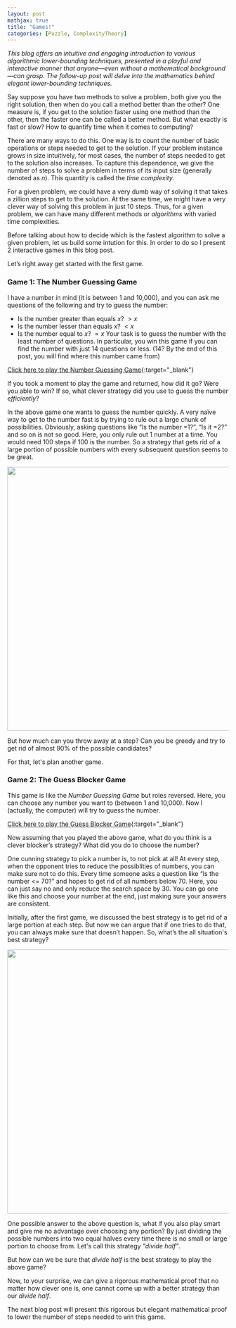 ```yaml
---
layout: post
mathjax: true
title: "Games!"
categories: [Puzzle, ComplexityTheory]
---
```


*This blog offers an intuitive and engaging introduction to various algorithmic lower-bounding techniques, presented in a playful and interactive manner that anyone—even without a mathematical background—can grasp. The follow-up post will delve into the mathematics behind elegant lower-bounding techniques.*

Say suppose you have two methods to solve a problem, both give you the right solution, then when do you call a method better than the other? One measure is, if you get to the solution faster using one method than the other, then the faster one can be called a better method. But what exactly is fast or slow? How to quantify time when it comes to computing? 

There are many ways to do this. One way is to count the number of basic operations or steps needed to get to the solution. If your problem instance grows in size intuitively, for most cases, the number of steps needed to get to the solution also increases. To capture this dependence, we give the number of steps to solve a problem in terms of its input size (generally denoted as $n$). This quantity is called the <i>time complexity</i>.
    
For a given problem, we could have a very dumb way of solving it that takes a zillion steps to get to the solution. At the same time, we might have a very clever way of solving this problem in just 10 steps. Thus, for a given problem, we can have many different methods or <i>algorithms</i> with varied time complexities. 

Before talking about how to decide which is the fastest algorithm to solve a given problem, let us build some intution for this. In order to do so I present 2 interactive games in this blog post. 

Let’s right away get started with the first game. 

### Game 1: The Number Guessing Game

I have a number in mind (it is between 1 and 10,000), and you can ask me questions of the following and try to guess the number:
-	Is the number greater than equals $x$? $>x$
-	Is the number lesser than equals $x$? $<x$
-	Is the number equal to $x$? $=x$
Your task is to guess the number with the least number of questions. In particular, you win this game if you can find the number with just 14 questions or less. (14? By the end of this post, you will find where this number came from)

[Click here to play the Number Guessing Game](https://o-qcblog.github.io/Number-Guessing-Game/){:target="_blank"}

If you took a moment to play the game and returned, how did it go? Were you able to win? If so, what clever strategy did you use to guess the number *efficiently*?

In the above game one wants to guess the number quickly. A very naïve way to get to the number fast is by trying to rule out a large chunk of possibilities. Obviously, asking questions like “Is the number =1?”, “Is it =2?” and so on is not so good. Here, you only rule out 1 number at a time. You would need 100 steps if 100 is the number. So a strategy that gets rid of a large portion of possible numbers with every subsequent question seems to be great.

<div class="image-container">
  <img src="{{ site.baseurl}}/images/Post8/P8_1.png" alt="" width="600" class="zoom-image">
</div>

But how much can you throw away at a step? Can you be greedy and try to get rid of almost 90% of the possible candidates?

For that, let's plan another game. 

### Game 2: The Guess Blocker Game

This game is like the *Number Guessing Game* but roles reversed. Here, you can choose any number you want to (between 1 and 10,000). Now I (actually, the computer) will try to guess the number.

[Click here to play the Guess Blocker Game](https://o-qcblog.github.io/Guess-Blocker-Game/){:target="_blank"}

Now assuming that you played the above game, what do you think is a clever blocker’s strategy? What did you do to choose the number? 

One cunning strategy to pick a number is, to not pick at all! At every step, when the opponent tries to reduce the possiblities of numbers, you can make sure not to do this. Every time someone asks a question like “Is the number <= 70?” and hopes to get rid of all numbers below 70. Here, you can just say no and only reduce the search space by 30. You can go one like this and choose your number at the end, just making sure your answers are consistent.

Initially, after the first game, we discussed the best strategy is to get rid of a large portion at each step. But now we can argue that if one tries to do that, you can always make sure that doesn’t happen. So, what’s the all situation's best strategy? 

<div class="image-container">
  <img src="{{ site.baseurl}}/images/Post8/P8_2.png" alt="" width="600" class="zoom-image">
</div>

One possible answer to the above question is, what if you also play smart and give me no advantage over choosing any portion? By just dividing the possible numbers into two equal halves every time there is no small or large portion to choose from. Let's call this strategy *"divide half"*.

But how can we be sure that *divide half* is the best strategy to play the above game?

Now, to your surprise, we can give a rigorous mathematical proof that no matter how clever one is, one cannot come up with a better strategy than our *divide half*.

The next blog post will present this rigorous but elegant mathematical proof to lower the number of steps needed to win this game.

<html>
  <head>
    <title>Knowing When to Stop Looking for Better Ways to Solve Your Problems</title>
    <script type="application/ld+json">
    {
      "@context": "https://schema.org",
      "@type": "BlogPosting",
      "headline": "Knowing When to Stop Looking for Better Ways to Solve Your Problems",
      "image": [
        "{{ site.baseurl}}/images/Post2/P2_1.png"
       ],
      "datePublished": "2024-12-30T08:00:00+05:30",
      "dateModified": "2024-12-30T08:00:00+05:30",
      "author": [{
          "@type": "Person",
          "name": "Padmapriya S",
          "url": "https://o-qcblog.github.io/about/"
        }]
    }
    </script>
  </head>
  <body>
  </body>
</html>

